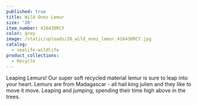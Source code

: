 ```yaml
---
published: true
title: Wild Onez Lemur
size: '20'
item_number: 416438RCY
color: grey
image: /static/uploads/20_wild_onez_lemur_416438RCY.jpg
catalog:
  - sealife-wildlife
product_collections:
  - Recycle
---
```

Leaping Lemurs! Our super soft recycled material lemur is sure to leap into your heart. Lemurs are from Madagascar - all hail king julien and they like to move it move. Leaping and jumping, spending their time high above in the trees.
